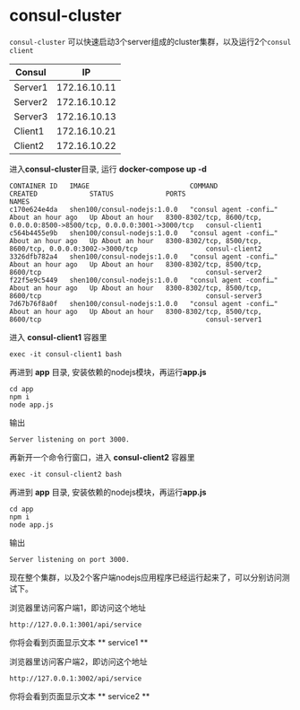 # consul-cluster
`consul-cluster` 可以快速启动3个server组成的cluster集群，以及运行2个`consul client`

| Consul | IP |
| ------- | ------- |
| Server1| 172.16.10.11 |
| Server2 | 172.16.10.12 |
| Server3 | 172.16.10.13 |
| Client1 | 172.16.10.21 |
| Client2 | 172.16.10.22 |

进入**consul-cluster**目录, 运行 **docker-compose up -d**

```
CONTAINER ID   IMAGE                         COMMAND                  CREATED             STATUS             PORTS                                                                     NAMES
c170e624e4da   shen100/consul-nodejs:1.0.0   "consul agent -confi…"   About an hour ago   Up About an hour   8300-8302/tcp, 8600/tcp, 0.0.0.0:8500->8500/tcp, 0.0.0.0:3001->3000/tcp   consul-client1
c564b4455e9b   shen100/consul-nodejs:1.0.0   "consul agent -confi…"   About an hour ago   Up About an hour   8300-8302/tcp, 8500/tcp, 8600/tcp, 0.0.0.0:3002->3000/tcp                 consul-client2
3326dfb782a4   shen100/consul-nodejs:1.0.0   "consul agent -confi…"   About an hour ago   Up About an hour   8300-8302/tcp, 8500/tcp, 8600/tcp                                         consul-server2
f22f5e9c5449   shen100/consul-nodejs:1.0.0   "consul agent -confi…"   About an hour ago   Up About an hour   8300-8302/tcp, 8500/tcp, 8600/tcp                                         consul-server3
7d67b76f8a0f   shen100/consul-nodejs:1.0.0   "consul agent -confi…"   About an hour ago   Up About an hour   8300-8302/tcp, 8500/tcp, 8600/tcp                                         consul-server1
```

进入 **consul-client1** 容器里
```
exec -it consul-client1 bash
```

再进到 **app** 目录,  安装依赖的nodejs模块，再运行**app.js**
```
cd app
npm i 
node app.js 
```

输出
```
Server listening on port 3000.
```

再新开一个命令行窗口，进入 **consul-client2** 容器里
```
exec -it consul-client2 bash
```

再进到 **app** 目录,  安装依赖的nodejs模块，再运行**app.js**
```
cd app
npm i 
node app.js 
```

输出
```
Server listening on port 3000.
```

现在整个集群，以及2个客户端nodejs应用程序已经运行起来了，可以分别访问测试下。

浏览器里访问客户端1，即访问这个地址
```
http://127.0.0.1:3001/api/service
```

你将会看到页面显示文本 ** service1 **

浏览器里访问客户端2，即访问这个地址
```
http://127.0.0.1:3002/api/service
```

你将会看到页面显示文本 ** service2 **










